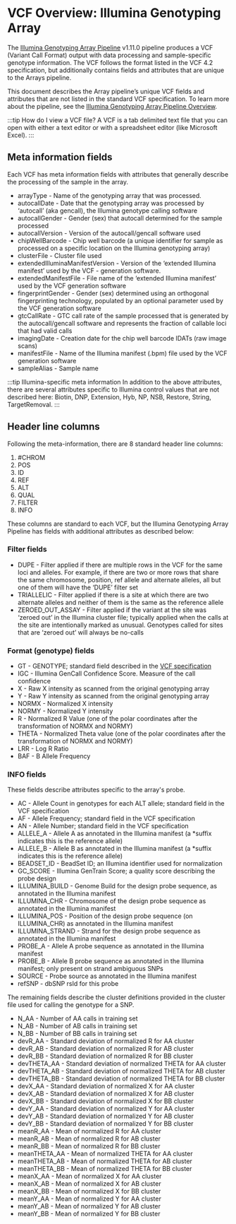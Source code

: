 # VCF Overview: Illumina Genotyping Array 

The [Illumina Genotyping Array Pipeline](https://github.com/broadinstitute/warp/blob/develop/pipelines/broad/genotyping/illumina/IlluminaGenotypingArray.wdl) v1.11.0 pipeline produces a VCF (Variant Call Format) output with data processing and sample-specific genotype information. The VCF follows the format listed in the VCF 4.2 specification, but additionally contains fields and attributes that are unique to the Arrays pipeline.

This document describes the Array pipeline’s unique VCF fields and attributes that are not listed in the standard VCF specification. To learn more about the pipeline, see the [Illumina Genotyping Array Pipeline Overview](./IlluminaGenotypingArray.documentation.md).


:::tip How do I view a VCF file?
A VCF is a tab delimited text file that you can open with either a text editor or with a spreadsheet editor (like Microsoft Excel). 
:::

## Meta information fields
Each VCF has meta information fields with attributes that generally describe the processing of the sample in the array. 


- arrayType - Name of the genotyping array that was processed.
- autocallDate - Date that the genotyping array was processed by ‘autocall’ (aka gencall), the Illumina genotype calling software
- autocallGender - Gender (sex) that autocall determined for the sample processed
- autocallVersion - Version of the autocall/gencall software used
- chipWellBarcode - Chip well barcode (a unique identifier for sample as processed on a specific location on the Illumina genotyping array)
- clusterFile - Cluster file used
- extendedIlluminaManifestVersion - Version of the ‘extended Illumina manifest’ used by the VCF - generation software.
- extendedManifestFile - File name of the ‘extended Illumina manifest’ used by the VCF generation software
- fingerprintGender - Gender (sex) determined using an orthogonal fingerprinting technology, populated by an optional parameter used by the VCF generation software
- gtcCallRate - GTC call rate of the sample processed that is generated by the autocall/gencall software and represents the fraction of callable loci that had valid calls
- imagingDate - Creation date for the chip well barcode IDATs (raw image scans)
- manifestFile - Name of the Illumina manifest (.bpm) file used by the VCF generation software
- sampleAlias - Sample name

:::tip Illumina-specific meta information
In addition to the above attributes, there are several attributes specific to Illumina control values that are not described here: Biotin, DNP, Extension, Hyb, NP, NSB, Restore, String, TargetRemoval. 
:::

## Header line columns 
Following the meta-information, there are 8 standard header line columns:
1. #CHROM 
2. POS 
3. ID 
4. REF 
5. ALT 
6. QUAL 
7. FILTER 
8. INFO

These columns are standard to each VCF, but the Illumina Genotyping Array Pipeline has fields with additional attributes as described below:

### Filter fields
- DUPE - Filter applied if there are multiple rows in the VCF for the same loci and alleles. For example, if there are two or more rows that share the same chromosome, position, ref allele and alternate alleles, all but one of them will have the ‘DUPE’ filter set
- TRIALLELIC - Filter applied if there is a site at which there are two alternate alleles and neither of them is the same as the reference allele
- ZEROED_OUT_ASSAY - Filter applied if the variant at the site was ‘zeroed out’ in the Illumina cluster file; typically applied when the calls at the site are intentionally marked as unusual. Genotypes called for sites that are ‘zeroed out’ will always be no-calls 

### Format (genotype) fields 
- GT - GENOTYPE; standard field described in the [VCF specification](https://samtools.github.io/hts-specs/VCFv4.2.pdf)
- IGC - Illumina GenCall Confidence Score. Measure of the call confidence
- X - Raw X intensity as scanned from the original genotyping array
- Y - Raw Y intensity as scanned from the original genotyping array
- NORMX - Normalized X intensity
- NORMY - Normalized Y intensity
- R - Normalized R Value (one of the polar coordinates after the transformation of NORMX and NORMY)
- THETA - Normalized Theta value (one of the polar coordinates after the transformation of NORMX and NORMY)
- LRR - Log R Ratio
- BAF - B Allele Frequency

### INFO fields
These fields describe attributes specific to the array's probe. 

- AC - Allele Count in genotypes for each ALT allele; standard field in the VCF specification
- AF - Allele Frequency; standard field in the VCF specification
- AN - Allele Number; standard field in the VCF specification
- ALLELE_A - Allele A as annotated in the Illumina manifest (a *suffix indicates this is the reference allele)
- ALLELE_B - Allele B as annotated in the Illumina manifest (a *suffix indicates this is the reference allele)
- BEADSET_ID - BeadSet ID; an Illumina identifier used for normalization
- GC_SCORE - Illumina GenTrain Score; a quality score describing the probe design
- ILLUMINA_BUILD - Genome Build for the design probe sequence, as annotated in the Illumina manifest
- ILLUMINA_CHR - Chromosome of the design probe sequence as annotated in the Illumina manifest
- ILLUMINA_POS - Position of the design probe sequence (on ILLUMINA_CHR) as annotated in the Illumina manifest
- ILLUMINA_STRAND - Strand for the design probe sequence as annotated in the Illumina manifest
- PROBE_A - Allele A probe sequence as annotated in the Illumina manifest
- PROBE_B - Allele B probe sequence as annotated in the Illumina manifest; only present on strand ambiguous SNPs
- SOURCE - Probe source as annotated in the Illumina manifest
- refSNP - dbSNP rsId for this probe

The remaining fields describe the cluster definitions provided in the cluster file used for calling the genotype for a SNP.

- N_AA - Number of AA calls in training set
- N_AB - Number of AB calls in training set
- N_BB - Number of BB calls in training set
- devR_AA - Standard deviation of normalized R for AA cluster
- devR_AB - Standard deviation of normalized R for AB cluster
- devR_BB - Standard deviation of normalized R for BB cluster
- devTHETA_AA - Standard deviation of normalized THETA for AA cluster
- devTHETA_AB - Standard deviation of normalized THETA for AB cluster
- devTHETA_BB - Standard deviation of normalized THETA for BB cluster
- devX_AA - Standard deviation of normalized X for AA cluster
- devX_AB - Standard deviation of normalized X for AB cluster
- devX_BB - Standard deviation of normalized X for BB cluster
- devY_AA - Standard deviation of normalized Y for AA cluster
- devY_AB - Standard deviation of normalized Y for AB cluster
- devY_BB - Standard deviation of normalized Y for BB cluster
- meanR_AA - Mean of normalized R for AA cluster
- meanR_AB - Mean of normalized R for AB cluster
- meanR_BB - Mean of normalized R for BB cluster
- meanTHETA_AA - Mean of normalized THETA for AA cluster
- meanTHETA_AB - Mean of normalized THETA for AB cluster
- meanTHETA_BB - Mean of normalized THETA for BB cluster
- meanX_AA - Mean of normalized X for AA cluster
- meanX_AB - Mean of normalized X for AB cluster
- meanX_BB - Mean of normalized X for BB cluster
- meanY_AA - Mean of normalized Y for AA cluster
- meanY_AB - Mean of normalized Y for AB cluster
- meanY_BB - Mean of normalized Y for BB cluster
